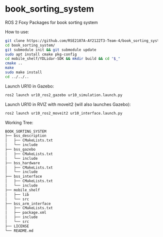 # book_sorting_system
ROS 2 Foxy Packages for book sorting system

How to use:
```bash
git clone https://github.com/RSE2107A-AY2122T3-Team-4/book_sorting_system.git
cd book_sorting_system/
git submodule init && git submodule update
sudo apt install cmake pkg-config
cd mobile_shelf/YDLidar-SDK && mkdir build && cd "$_"
cmake ..
make
sudo make install
cd ../../..
```

Launch UR10 in Gazebo:
```bash
ros2 launch ur10_ros2_gazebo ur10_simulation.launch.py
```

Launch UR10 in RVIZ with moveit2 (will also launches Gazebo):
```bash
ros2 launch ur10_ros2_moveit2 ur10_interface.launch.py
```

Working Tree:
```bash
BOOK_SORTING_SYSTEM
├── bss_description
│   ├── CMakeLists.txt
│   └── include
├── bss_gazebo
│   ├── CMakeLists.txt
│   └── include
├── bss_hardware
│   ├── CMakeLists.txt
│   └── include
├── bss_interface
│   ├── CMakeLists.txt
│   └── include
├── mobile_shelf
│   ├── lib
│   └── src
├── bss_arm_interface
│   ├── CMakeLists.txt
│   ├── package.xml
│   ├── include
│   └── src
├── LICENSE
└── README.md
```
